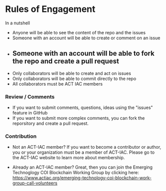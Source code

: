 # Rules of Engagement #

In a nutshell
 - Anyone will be able to see the content of the repo and the issues
 - Someone with an account will be able to create or comment on an issue
 - Someone with an account will be able to fork the repo and create a pull request
     - 
 - Only collaborators will be able to create and act on issues
 - Only collaborators will be able to commit directly to the repo
 - All collaborators must be ACT IAC members

### Review / Comments ###

 - If you want to submit comments, questions, ideas using the "issues" feature in GitHub
 - If you want to submit more complex comments, you can fork the reporsitory and create a pull request.

### Contribution ###

 - Not an ACT-IAC member?
If you want to become a contributor or author, you or your organization must be a member of ACT-IAC.
Please go to the ACT-IAC website to learn more about membership.

 - Already an ACT-IAC member?
 Great, then you can join the Emerging Technoglogy COI Blockchain Working Group by clicking here: https://www.actiac.org/emerging-technology-coi-blockchain-work-group-call-volunteers
